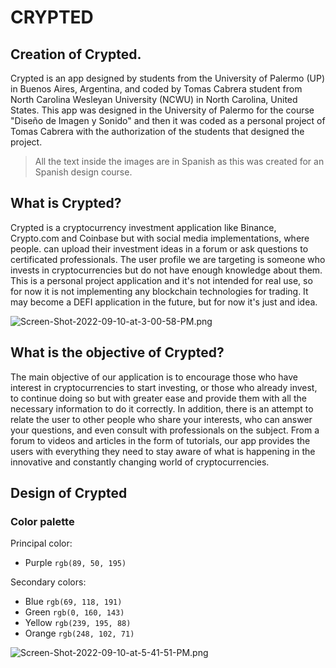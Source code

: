 # CRYPTED

## Creation of Crypted.
Crypted is an app designed by students from the University of Palermo (UP) in Buenos Aires, Argentina, and coded by Tomas Cabrera student from North Carolina Wesleyan University (NCWU) in North Carolina, United States. This app was designed in the University of Palermo for the course "Diseño de Imagen y Sonido" and then it was coded as a personal project of Tomas Cabrera with the authorization of the students that designed the project.

> All the text inside the images are in Spanish as this was created for an Spanish design course.

## What is Crypted?
Crypted is a cryptocurrency investment application like Binance, Crypto.com and Coinbase but with social media implementations, where people. can upload their investment ideas in a forum or ask questions to certificated professionals. The user profile we are targeting is someone who invests in cryptocurrencies but do not have enough knowledge about them. This is a personal project application and it's not intended for real use, so for now it is not implementing any blockchain technologies for trading. It may become a DEFI application in the future, but for now it's just and idea.

![Screen-Shot-2022-09-10-at-3-00-58-PM.png](https://i.postimg.cc/Cxq4qFKy/Screen-Shot-2022-09-10-at-3-00-58-PM.png)

## What is the objective of Crypted?
The main objective of our application is to encourage those who have interest in cryptocurrencies to start investing, or those who already invest, to continue doing so but with greater ease and provide them with all the necessary information to do it correctly. In addition, there is an attempt to relate the user to other people who share your interests, who can answer your questions, and even consult with professionals on the subject. From a forum to videos and articles in the form of tutorials, our app provides the users with everything they need to stay aware of what is happening in the innovative and constantly changing world of cryptocurrencies.

## Design of Crypted

### Color palette
Principal color:
 - Purple `rgb(89, 50, 195)`
 
Secondary colors:
 - Blue `rgb(69, 118, 191)`
 - Green `rgb(0, 160, 143)`
 - Yellow `rgb(239, 195, 88)`
 - Orange `rgb(248, 102, 71)`

![Screen-Shot-2022-09-10-at-5-41-51-PM.png](https://i.postimg.cc/Kjs4nGhS/Screen-Shot-2022-09-10-at-5-41-51-PM.png)
